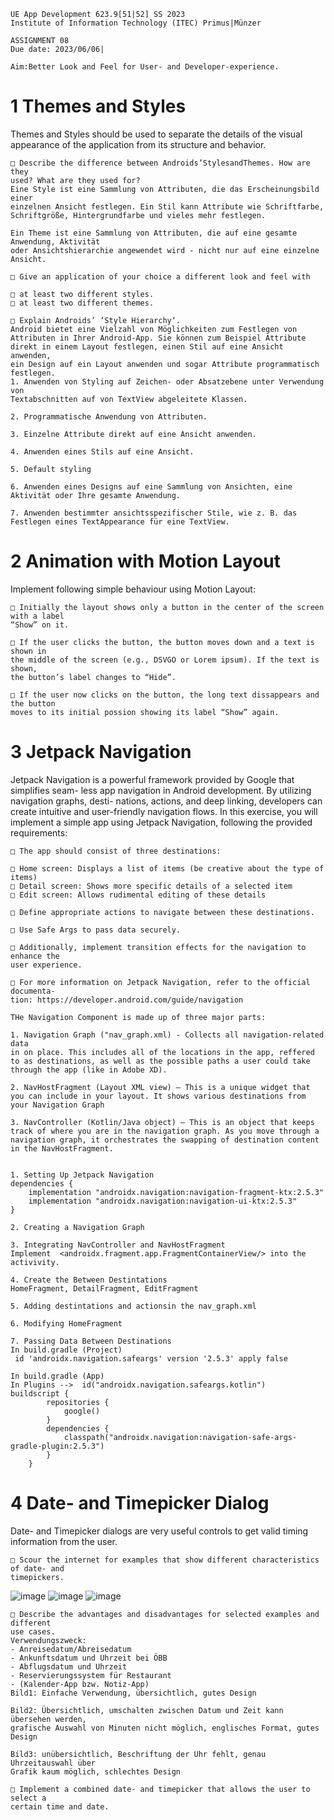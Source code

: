 ```
UE App Development 623.9[51|52] SS 2023
Institute of Information Technology (ITEC) Primus|Münzer
```
```
ASSIGNMENT 08
Due date: 2023/06/06|
```
```
Aim:Better Look and Feel for User- and Developer-experience.
```
# 1 Themes and Styles

Themes and Styles should be used to separate the details of the visual appearance of
the application from its structure and behavior.

```
□ Describe the difference between Androids’StylesandThemes. How are they
used? What are they used for?
Eine Style ist eine Sammlung von Attributen, die das Erscheinungsbild einer 
einzelnen Ansicht festlegen. Ein Stil kann Attribute wie Schriftfarbe, 
Schriftgröße, Hintergrundfarbe und vieles mehr festlegen.

Ein Theme ist eine Sammlung von Attributen, die auf eine gesamte Anwendung, Aktivität
oder Ansichtshierarchie angewendet wird - nicht nur auf eine einzelne Ansicht.
```
```
□ Give an application of your choice a different look and feel with
```
```
□ at least two different styles.
□ at least two different themes.
```
```
□ Explain Androids’ ‘Style Hierarchy‘.
Android bietet eine Vielzahl von Möglichkeiten zum Festlegen von
Attributen in Ihrer Android-App. Sie können zum Beispiel Attribute
direkt in einem Layout festlegen, einen Stil auf eine Ansicht anwenden,
ein Design auf ein Layout anwenden und sogar Attribute programmatisch festlegen.
1. Anwenden von Styling auf Zeichen- oder Absatzebene unter Verwendung von
Textabschnitten auf von TextView abgeleitete Klassen.

2. Programmatische Anwendung von Attributen.

3. Einzelne Attribute direkt auf eine Ansicht anwenden.

4. Anwenden eines Stils auf eine Ansicht.

5. Default styling

6. Anwenden eines Designs auf eine Sammlung von Ansichten, eine Aktivität oder Ihre gesamte Anwendung.

7. Anwenden bestimmter ansichtsspezifischer Stile, wie z. B. das Festlegen eines TextAppearance für eine TextView.
```
# 2 Animation with Motion Layout

Implement following simple behaviour using Motion Layout:

```
□ Initially the layout shows only a button in the center of the screen with a label
“Show” on it.
```
```
□ If the user clicks the button, the button moves down and a text is shown in
the middle of the screen (e.g., DSVGO or Lorem ipsum). If the text is shown,
the button’s label changes to “Hide”.
```
```
□ If the user now clicks on the button, the long text dissappears and the button
moves to its initial possion showing its label “Show” again.
```



# 3 Jetpack Navigation

Jetpack Navigation is a powerful framework provided by Google that simplifies seam-
less app navigation in Android development. By utilizing navigation graphs, desti-
nations, actions, and deep linking, developers can create intuitive and user-friendly
navigation flows. In this exercise, you will implement a simple app using Jetpack
Navigation, following the provided requirements:

```
□ The app should consist of three destinations:
```
```
□ Home screen: Displays a list of items (be creative about the type of items)
□ Detail screen: Shows more specific details of a selected item
□ Edit screen: Allows rudimental editing of these details
```
```
□ Define appropriate actions to navigate between these destinations.
```
```
□ Use Safe Args to pass data securely.
```
```
□ Additionally, implement transition effects for the navigation to enhance the
user experience.
```
```
□ For more information on Jetpack Navigation, refer to the official documenta-
tion: https://developer.android.com/guide/navigation
```
```
THe Navigation Component is made up of three major parts:

1. Navigation Graph ("nav_graph.xml) - Collects all navigation-related data
in on place. This includes all of the locations in the app, reffered to as destinations, as well as the possible paths a user could take through the app (like in Adobe XD).

2. NavHostFragment (Layout XML view) — This is a unique widget that you can include in your layout. It shows various destinations from your Navigation Graph

3. NavController (Kotlin/Java object) — This is an object that keeps track of where you are in the navigation graph. As you move through a navigation graph, it orchestrates the swapping of destination content in the NavHostFragment.


1. Setting Up Jetpack Navigation
dependencies {
    implementation "androidx.navigation:navigation-fragment-ktx:2.5.3"
    implementation "androidx.navigation:navigation-ui-ktx:2.5.3"
}

2. Creating a Navigation Graph

3. Integrating NavController and NavHostFragment
Implement  <androidx.fragment.app.FragmentContainerView/> into the   activivity.

4. Create the Between Destintations
HomeFragment, DetailFragment, EditFragment

5. Adding destintations and actionsin the nav_graph.xml

6. Modifying HomeFragment

7. Passing Data Between Destinations
In build.gradle (Project)
 id 'androidx.navigation.safeargs' version '2.5.3' apply false
 
In build.gradle (App)
In Plugins -->  id("androidx.navigation.safeargs.kotlin")
buildscript {
        repositories {
            google()
        }
        dependencies {
            classpath("androidx.navigation:navigation-safe-args-gradle-plugin:2.5.3")
        }
    }
```

# 4 Date- and Timepicker Dialog

Date- and Timepicker dialogs are very useful controls to get valid timing information
from the user.

```
□ Scour the internet for examples that show different characteristics of date- and
timepickers.
```
![image](https://github.com/MarcelEwinger/App_Development_SS23/assets/29062595/002bf943-e7ba-4a72-aa05-4142ec67a4fb)
![image](https://github.com/MarcelEwinger/App_Development_SS23/assets/29062595/8cafc9c3-7b2b-4433-9ab3-4c3a408962bf)
![image](https://github.com/MarcelEwinger/App_Development_SS23/assets/29062595/74ea8078-ebcb-4b2e-bee8-d01c810b4481)
```
□ Describe the advantages and disadvantages for selected examples and different
use cases.
Verwendungszweck:
- Anreisedatum/Abreisedatum
- Ankunftsdatum und Uhrzeit bei ÖBB
- Abflugsdatum und Uhrzeit
- Reservierungssystem für Restaurant
- (Kalender-App bzw. Notiz-App)
Bild1: Einfache Verwendung, übersichtlich, gutes Design

Bild2: Übersichtlich, umschalten zwischen Datum und Zeit kann übersehen werden,
grafische Auswahl von Minuten nicht möglich, englisches Format, gutes Design

Bild3: unübersichtlich, Beschriftung der Uhr fehlt, genau Uhrzeitauswahl über 
Grafik kaum möglich, schlechtes Design
```
```
□ Implement a combined date- and timepicker that allows the user to select a
certain time and date.
```


